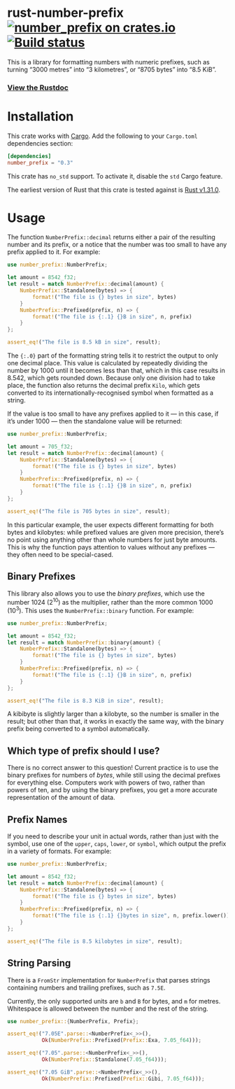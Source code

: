 # rust-number-prefix [![number_prefix on crates.io](http://meritbadge.herokuapp.com/number_prefix)](https://crates.io/crates/number_prefix) [![Build status](https://travis-ci.org/ogham/rust-number-prefix.svg?branch=master)](https://travis-ci.org/ogham/rust-number-prefix)

This is a library for formatting numbers with numeric prefixes, such as turning “3000 metres” into “3 kilometres”, or “8705 bytes” into “8.5 KiB”.

### [View the Rustdoc](https://docs.rs/number_prefix)


# Installation

This crate works with [Cargo](http://crates.io). Add the following to your `Cargo.toml` dependencies section:

```toml
[dependencies]
number_prefix = "0.3"
```

This crate has `no_std` support. To activate it, disable the `std` Cargo feature.

The earliest version of Rust that this crate is tested against is [Rust v1.31.0](https://blog.rust-lang.org/2018/12/06/Rust-1.31-and-rust-2018.html).


# Usage

The function `NumberPrefix::decimal` returns either a pair of the resulting number and its prefix, or a notice that the number was too small to have any prefix applied to it.
For example:

```rust
use number_prefix::NumberPrefix;

let amount = 8542_f32;
let result = match NumberPrefix::decimal(amount) {
    NumberPrefix::Standalone(bytes) => {
        format!("The file is {} bytes in size", bytes)
    }
    NumberPrefix::Prefixed(prefix, n) => {
        format!("The file is {:.1} {}B in size", n, prefix)
    }
};

assert_eq!("The file is 8.5 kB in size", result);
```

The `{:.0}` part of the formatting string tells it to restrict the output to only one decimal place.
This value is calculated by repeatedly dividing the number by 1000 until it becomes less than that, which in this case results in 8.542, which gets rounded down.
Because only one division had to take place, the function also returns the decimal prefix `Kilo`, which gets converted to its internationally-recognised symbol when formatted as a string.

If the value is too small to have any prefixes applied to it — in this case, if it’s under 1000 — then the standalone value will be returned:

```rust
use number_prefix::NumberPrefix;

let amount = 705_f32;
let result = match NumberPrefix::decimal(amount) {
    NumberPrefix::Standalone(bytes) => {
        format!("The file is {} bytes in size", bytes)
    }
    NumberPrefix::Prefixed(prefix, n) => {
        format!("The file is {:.1} {}B in size", n, prefix)
    }
};

assert_eq!("The file is 705 bytes in size", result);
```

In this particular example, the user expects different formatting for both bytes and kilobytes: while prefixed values are given more precision, there’s no point using anything other than whole numbers for just byte amounts.
This is why the function pays attention to values without any prefixes — they often need to be special-cased.


## Binary Prefixes

This library also allows you to use the *binary prefixes*, which use the number 1024 (2<sup>10</sup>) as the multiplier, rather than the more common 1000 (10<sup>3</sup>).
This uses the `NumberPrefix::binary` function. For example:

```rust
use number_prefix::NumberPrefix;

let amount = 8542_f32;
let result = match NumberPrefix::binary(amount) {
    NumberPrefix::Standalone(bytes) => {
        format!("The file is {} bytes in size", bytes)
    }
    NumberPrefix::Prefixed(prefix, n) => {
        format!("The file is {:.1} {}B in size", n, prefix)
    }
};

assert_eq!("The file is 8.3 KiB in size", result);
```

A kibibyte is slightly larger than a kilobyte, so the number is smaller in the result; but other than that, it works in exactly the same way, with the binary prefix being converted to a symbol automatically.


## Which type of prefix should I use?

There is no correct answer to this question!
Current practice is to use the binary prefixes for numbers of *bytes*, while still using the decimal prefixes for everything else.
Computers work with powers of two, rather than powers of ten, and by using the binary prefixes, you get a more accurate representation of the amount of data.


## Prefix Names

If you need to describe your unit in actual words, rather than just with the symbol, use one of the `upper`, `caps`, `lower`, or `symbol`, which output the prefix in a variety of formats. For example:

```rust
use number_prefix::NumberPrefix;

let amount = 8542_f32;
let result = match NumberPrefix::decimal(amount) {
    NumberPrefix::Standalone(bytes) => {
        format!("The file is {} bytes in size", bytes)
    }
    NumberPrefix::Prefixed(prefix, n) => {
        format!("The file is {:.1} {}bytes in size", n, prefix.lower())
    }
};

assert_eq!("The file is 8.5 kilobytes in size", result);
```


## String Parsing

There is a `FromStr` implementation for `NumberPrefix` that parses strings containing numbers and trailing prefixes, such as `7.5E`.

Currently, the only supported units are `b` and `B` for bytes, and `m` for metres.
Whitespace is allowed between the number and the rest of the string.

```rust
use number_prefix::{NumberPrefix, Prefix};

assert_eq!("7.05E".parse::<NumberPrefix<_>>(),
           Ok(NumberPrefix::Prefixed(Prefix::Exa, 7.05_f64)));

assert_eq!("7.05".parse::<NumberPrefix<_>>(),
           Ok(NumberPrefix::Standalone(7.05_f64)));

assert_eq!("7.05 GiB".parse::<NumberPrefix<_>>(),
           Ok(NumberPrefix::Prefixed(Prefix::Gibi, 7.05_f64)));
```

